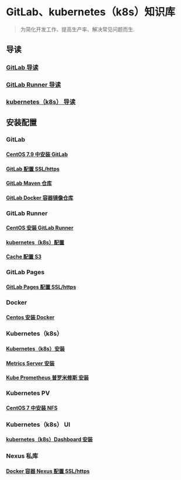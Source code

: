 # GitLab、kubernetes（k8s）知识库

> 为简化开发工作、提高生产率、解决常见问题而生.

## 导读

### [GitLab 导读](guide/gitlab.md)

### [GitLab Runner 导读](guide/gitlab-runner.md)

### [kubernetes（k8s） 导读](guide/k8s.md)

## 安装配置

### GitLab

#### [CentOS 7.9 中安装 GitLab](gitlab/centos-7.9-install.md)

#### [GitLab 配置 SSL/https](gitlab/https-configuration.md)

#### [GitLab Maven 仓库](gitlab/maven-configuration.md)

#### [GitLab Docker 容器镜像仓库](gitlab/docker-configuration.md)

### GitLab Runner

#### [CentOS 安装 GitLab Runner](gitlab-runner/centos-install.md)

#### [kubernetes（k8s）配置](gitlab-runner/k8s-configuration.md)

#### [Cache 配置 S3](gitlab-runner/cache-s3-configuration.md)

### GitLab Pages

#### [GitLab Pages 配置 SSL/https](gitlab/pages-https-configuration.md)

### Docker

#### [Centos 安装 Docker](docker/centos-install.md)

### Kubernetes（k8s）

#### [Kubernetes（k8s）安装](k8s/centos-install.md)

#### [Metrics Server 安装](k8s/metrics-server-install.md)

#### [Kube Prometheus 普罗米修斯 安装](k8s/kube-prometheus-install.md)

### Kubernetes PV

#### [CentOS 7 中安装 NFS](pv/centos-7-nfs-install.md)

### Kubernetes（k8s） UI

#### [kubernetes（k8s）Dashboard 安装](k8s-ui/dashboard-install.md)

### Nexus 私库

#### [Docker 容器 Nexus 配置 SSL/https](nexus/https-configuration.md)
